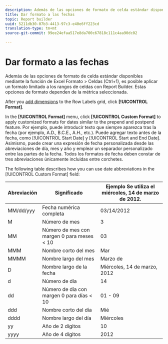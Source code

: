 ```yaml
---
description: Además de las opciones de formato de celda estándar disponibles mediante la función de Excel Formato > Celdas (Ctrl+1), es posible aplicar un formato limitado a los rangos de celdas con Report Builder. Estas opciones de formato dependen de la métrica seleccionada.
title: Dar formato a las fechas
topic: Report builder
uuid: 5211db30-07b3-4413-97c3-e40e6ff223cd
translation-type: tm+mt
source-git-commit: 99ee24efaa517e8da700c67818c111c4aa90dc02

---
```



# Dar formato a las fechas

Además de las opciones de formato de celda estándar disponibles mediante la función de Excel Formato > Celdas (Ctrl+1), es posible aplicar un formato limitado a los rangos de celdas con Report Builder. Estas opciones de formato dependen de la métrica seleccionada.

After you [add dimensions](/help/analyze/report-builder/layout/c-metrics-dimensions/t-add-metrics-and-dimensions.md) to the Row Labels grid, click **[!UICONTROL Format]**.

In the **[!UICONTROL Format]** menu, click **[!UICONTROL Custom Format]** to apply customized formats for dates similar to the prepend and postpend feature. Por ejemplo, puede introducir texto que siempre aparezca tras la fecha (por ejemplo, A.D., B.C.E., A.H., etc.). Puede agregar texto antes de la fecha, como [!UICONTROL Start Date] y [!UICONTROL Start and End Date]. Asimismo, puede crear una expresión de fecha personalizada desde las abreviaciones de día, mes y año y emplear un separador personalizado entre las partes de la fecha. Todos los formatos de fecha deben constar de tres abreviaciones únicamente incluidas entre corchetes.

The following table describes how you can use date abbreviations in the [!UICONTROL Custom Format] field:

| Abreviación | Significado | Ejemplo   Se utiliza el miércoles, 14 de marzo de 2012. |
|--- |--- |--- |
| MM/dd/yyy | Fecha numérica completa | 03/14/2012 |
| M | Número de mes | 3 |
| MM | Número de mes con margen 0 para meses &lt; 10 | 03 |
| MMM | Nombre corto del mes | Mar |
| MMMM | Nombre largo del mes | Marzo de |
| D | Nombre largo de la fecha | Miércoles, 14 de marzo, 2012 |
| d | Número de día | 14 |
| dd | Número de día con margen 0 para días &lt; 10 | 01 - 09 |
| ddd | Nombre corto del día | Mié |
| dddd | Nombre largo del día | Miércoles |
| yy | Año de 2 dígitos | 10 |
| yyyy | Año de 4 dígitos | 2012 |

